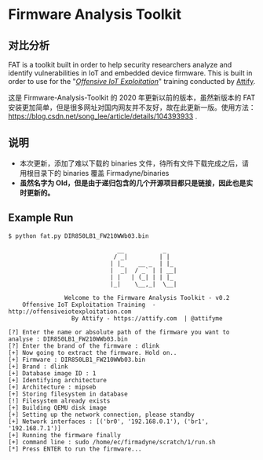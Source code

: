 # Firmware Analysis Toolkit 

## 对比分析

FAT is a toolkit built in order to help security researchers analyze and identify vulnerabilities in IoT and embedded device firmware. This is built in order to use for the "*[Offensive IoT Exploitation](http://offensiveiotexploitation.com/)*" training conducted by [Attify](https://attify.com). 

这是 Firmware-Analysis-Toolkit 的 2020 年更新以前的版本，虽然新版本的 FAT 安装更加简单，但是很多网址对国内网友并不友好，故在此更新一版。使用方法：https://blog.csdn.net/song_lee/article/details/104393933 .

## 说明
 
- 本次更新，添加了难以下载的 binaries 文件，待所有文件下载完成之后，请用根目录下的 binaries 覆盖 Firmadyne/binaries
- **虽然名字为 Old，但是由于递归包含的几个开源项目都只是链接，因此也是实时更新的。**

## Example Run

```
$ python fat.py DIR850LB1_FW210WWb03.bin 

                               __           _   
                              / _|         | |  
                             | |_    __ _  | |_ 
                             |  _|  / _` | | __|
                             | |   | (_| | | |_ 
                             |_|    \__,_|  \__|                    
                    
                Welcome to the Firmware Analysis Toolkit - v0.2
    Offensive IoT Exploitation Training  - http://offensiveiotexploitation.com
                  By Attify - https://attify.com  | @attifyme
    
[?] Enter the name or absolute path of the firmware you want to analyse : DIR850LB1_FW210WWb03.bin
[?] Enter the brand of the firmware : dlink
[+] Now going to extract the firmware. Hold on..
[+] Firmware : DIR850LB1_FW210WWb03.bin
[+] Brand : dlink
[+] Database image ID : 1
[+] Identifying architecture
[+] Architecture : mipseb
[+] Storing filesystem in database
[!] Filesystem already exists
[+] Building QEMU disk image
[+] Setting up the network connection, please standby
[+] Network interfaces : [('br0', '192.168.0.1'), ('br1', '192.168.7.1')]
[+] Running the firmware finally
[+] command line : sudo /home/ec/firmadyne/scratch/1/run.sh
[*] Press ENTER to run the firmware...
```
